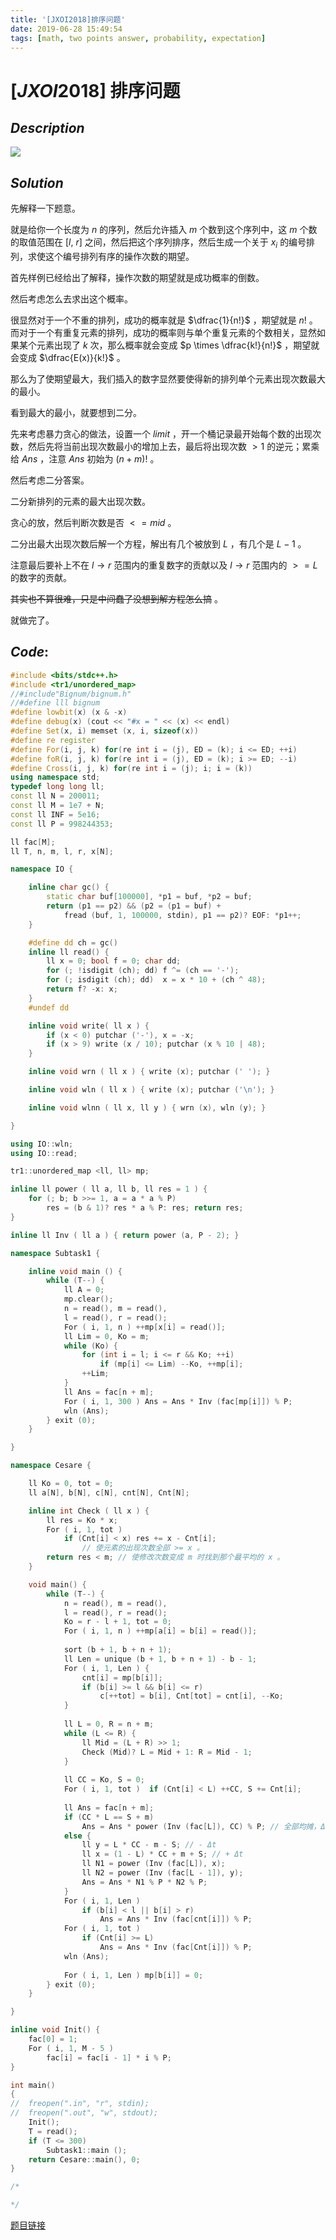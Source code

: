 ```yaml
---
title: '[JXOI2018]排序问题'
date: 2019-06-28 15:49:54
tags: [math, two points answer, probability, expectation]
---
```


# $[JXOI2018]$ 排序问题



## $Description$

![](https://s2.ax1x.com/2019/06/28/ZK9z3d.png)



## $Solution$

先解释一下题意。

就是给你一个长度为 $n$ 的序列，然后允许插入 $m$ 个数到这个序列中，这 $m$ 个数的取值范围在 $[l,\ r]$ 之间，然后把这个序列排序，然后生成一个关于 $x_i$ 的编号排列，求使这个编号排列有序的操作次数的期望。

首先样例已经给出了解释，操作次数的期望就是成功概率的倒数。

然后考虑怎么去求出这个概率。

很显然对于一个不重的排列，成功的概率就是 $\dfrac{1}{n!}$ ，期望就是 $n!$ 。而对于一个有重复元素的排列，成功的概率则与单个重复元素的个数相关，显然如果某个元素出现了 $k$ 次，那么概率就会变成 $p \times \dfrac{k!}{n!}$ ，期望就会变成 $\dfrac{E(x)}{k!}$ 。

那么为了使期望最大，我们插入的数字显然要使得新的排列单个元素出现次数最大的最小。

看到最大的最小，就要想到二分。

先来考虑暴力贪心的做法，设置一个 $limit$ ，开一个桶记录最开始每个数的出现次数，然后先将当前出现次数最小的增加上去，最后将出现次数 $> 1$ 的逆元；累乘给 $Ans$ ，注意 $Ans$ 初始为 $(n + m) !$ 。

然后考虑二分答案。

二分新排列的元素的最大出现次数。

贪心的放，然后判断次数是否 $<= mid$ 。

二分出最大出现次数后解一个方程，解出有几个被放到 $L$ ，有几个是 $L - 1$ 。

注意最后要补上不在 $l \to r$ 范围内的重复数字的贡献以及 $l \to r$ 范围内的 $>= L$ 的数字的贡献。

~~其实也不算很难，只是中间蠢了没想到解方程怎么搞~~ 。

就做完了。



## $Code:$

```cpp
#include <bits/stdc++.h>
#include <tr1/unordered_map>
//#include"Bignum/bignum.h"
//#define lll bignum
#define lowbit(x) (x & -x)
#define debug(x) (cout << "#x = " << (x) << endl)
#define Set(x, i) memset (x, i, sizeof(x))
#define re register
#define For(i, j, k) for(re int i = (j), ED = (k); i <= ED; ++i)
#define foR(i, j, k) for(re int i = (j), ED = (k); i >= ED; --i)
#define Cross(i, j, k) for(re int i = (j); i; i = (k))
using namespace std;
typedef long long ll;
const ll N = 200011;
const ll M = 1e7 + N;
const ll INF = 5e16;
const ll P = 998244353;

ll fac[M];
ll T, n, m, l, r, x[N];

namespace IO {

    inline char gc() {
        static char buf[100000], *p1 = buf, *p2 = buf;
        return (p1 == p2) && (p2 = (p1 = buf) +
            fread (buf, 1, 100000, stdin), p1 == p2)? EOF: *p1++;
    }

    #define dd ch = gc()
    inline ll read() {
        ll x = 0; bool f = 0; char dd;
        for (; !isdigit (ch); dd) f ^= (ch == '-');
        for (; isdigit (ch); dd)  x = x * 10 + (ch ^ 48);
        return f? -x: x;
    }
    #undef dd

    inline void write( ll x ) {
        if (x < 0) putchar ('-'), x = -x;
        if (x > 9) write (x / 10); putchar (x % 10 | 48);
    }

    inline void wrn ( ll x ) { write (x); putchar (' '); }

    inline void wln ( ll x ) { write (x); putchar ('\n'); }

    inline void wlnn ( ll x, ll y ) { wrn (x), wln (y); }

}

using IO::wln;
using IO::read;

tr1::unordered_map <ll, ll> mp;

inline ll power ( ll a, ll b, ll res = 1 ) {
    for (; b; b >>= 1, a = a * a % P) 
        res = (b & 1)? res * a % P: res; return res;
}

inline ll Inv ( ll a ) { return power (a, P - 2); }

namespace Subtask1 {

    inline void main () {
        while (T--) {
            ll A = 0;
            mp.clear();
            n = read(), m = read(), 
            l = read(), r = read();
            For ( i, 1, n ) ++mp[x[i] = read()];
            ll Lim = 0, Ko = m;
            while (Ko) {
                for (int i = l; i <= r && Ko; ++i) 
                    if (mp[i] <= Lim) --Ko, ++mp[i];
                ++Lim;
            }
            ll Ans = fac[n + m];
            For ( i, 1, 300 ) Ans = Ans * Inv (fac[mp[i]]) % P;
            wln (Ans);
        } exit (0);
    }

}

namespace Cesare {

    ll Ko = 0, tot = 0;
    ll a[N], b[N], c[N], cnt[N], Cnt[N];

    inline int Check ( ll x ) {
        ll res = Ko * x;
        For ( i, 1, tot ) 
            if (Cnt[i] < x) res += x - Cnt[i]; 
                // 使元素的出现次数全部 >= x 。 
        return res < m; // 使修改次数变成 m 时找到那个最平均的 x 。 
    }

    void main() {
        while (T--) {
            n = read(), m = read(), 
            l = read(), r = read();
            Ko = r - l + 1, tot = 0;
            For ( i, 1, n ) ++mp[a[i] = b[i] = read()];
    
            sort (b + 1, b + n + 1);
            ll Len = unique (b + 1, b + n + 1) - b - 1;
            For ( i, 1, Len ) {
                cnt[i] = mp[b[i]];
                if (b[i] >= l && b[i] <= r) 
                    c[++tot] = b[i], Cnt[tot] = cnt[i], --Ko;
            }
            
            ll L = 0, R = n + m;
            while (L <= R) {
                ll Mid = (L + R) >> 1;
                Check (Mid)? L = Mid + 1: R = Mid - 1;
            }
            
            ll CC = Ko, S = 0;
            For ( i, 1, tot )  if (Cnt[i] < L) ++CC, S += Cnt[i];
    
            ll Ans = fac[n + m];
            if (CC * L == S + m) 
                Ans = Ans * power (Inv (fac[L]), CC) % P; // 全部均摊，Δt = 0 
            else {
                ll y = L * CC - m - S; // - Δt
                ll x = (1 - L) * CC + m + S; // + Δt
                ll N1 = power (Inv (fac[L]), x);
                ll N2 = power (Inv (fac[L - 1]), y);
                Ans = Ans * N1 % P * N2 % P;
            }
            For ( i, 1, Len ) 
                if (b[i] < l || b[i] > r) 
                    Ans = Ans * Inv (fac[cnt[i]]) % P;
            For ( i, 1, tot ) 
                if (Cnt[i] >= L) 
                    Ans = Ans * Inv (fac[Cnt[i]]) % P;
            wln (Ans);
            
            For ( i, 1, Len ) mp[b[i]] = 0;
        } exit (0);
    }

}

inline void Init() {
    fac[0] = 1;
    For ( i, 1, M - 5 ) 
        fac[i] = fac[i - 1] * i % P;
}

int main()
{
//	freopen(".in", "r", stdin);
//	freopen(".out", "w", stdout);
    Init();
    T = read(); 
    if (T <= 300) 
        Subtask1::main ();
    return Cesare::main(), 0;
}

/*

*/


```

[题目链接](<https://www.luogu.org/problemnew/show/P4561>)

